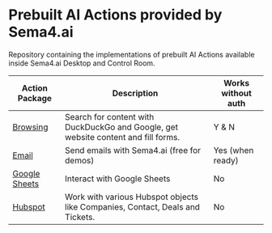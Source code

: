 # Prebuilt AI Actions provided by Sema4.ai

Repository containing the implementations of prebuilt AI Actions available inside Sema4.ai Desktop and Control Room.

| Action Package | Description | Works without auth |
|---|---|---|
| [Browsing](/browsing/README.md) | Search for content with DuckDuckGo and Google, get website content and fill forms. | Y & N |
| [Email](/email/README.md) | Send emails with Sema4.ai (free for demos) | Yes (when ready) |
| [Google Sheets](/google-sheets/README.md) | Interact with Google Sheets | No |
| [Hubspot](/hubspot/README.md) | Work with various Hubspot objects like Companies, Contact, Deals and Tickets.  | No |
